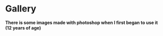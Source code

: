 # Gallery
<b>There is some images made with photoshop when I first began to use it (12 years of age)

<img scr="https://i.imgur.com/br5uXTql.jpg" alt="" class="pure-img">
